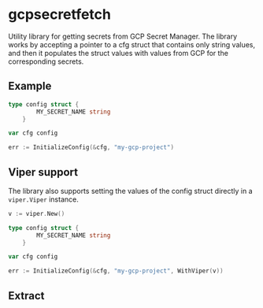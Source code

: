 # gcpsecretfetch

Utility library for getting secrets from GCP Secret Manager.
The library works by accepting a pointer to a cfg struct that contains only string values, and then it populates the struct values with values from GCP for the corresponding secrets.

## Example

```go
type config struct {
		MY_SECRET_NAME string
	}

var cfg config

err := InitializeConfig(&cfg, "my-gcp-project")
```

## Viper support
The library also supports setting the values of the config struct directly in a `viper.Viper` instance.
```go
v := viper.New()

type config struct {
		MY_SECRET_NAME string
	}

var cfg config

err := InitializeConfig(&cfg, "my-gcp-project", WithViper(v))
```

## Extract
